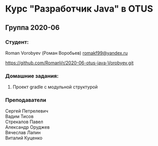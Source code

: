# Курс "Разработчик Java" в OTUS
## Группа 2020-06
### Студент:
Roman Vorobyev (Роман Воробьев)
romakf99@yandex.ru

https://github.com/RomanVr/2020-06-otus-java-Vorobyev.git

### Домашние задания:
1. Проект gradle с модульной структурой

### Преподаватели
Сергей Петрелевич<br>
Вадим Тисов<br>
Стрекалов Павел<br>
Александр Оруджев<br>
Вячеслав Лапин<br>
Виталий Куценко<br>
